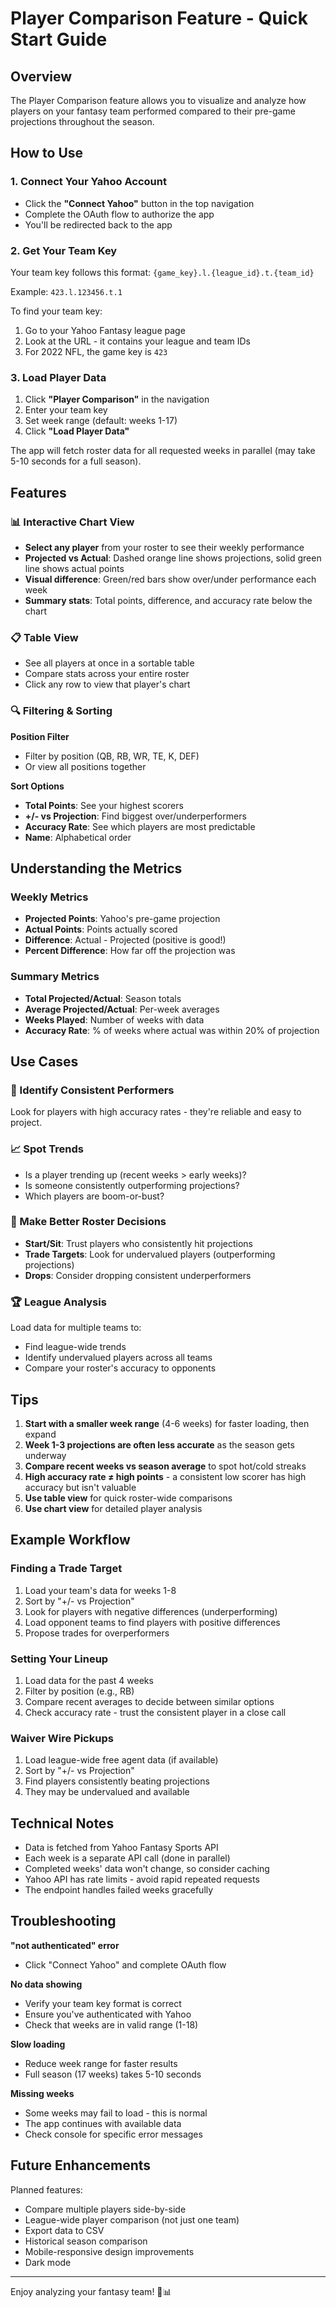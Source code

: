 # Player Comparison Feature - Quick Start Guide

## Overview

The Player Comparison feature allows you to visualize and analyze how players on your fantasy team performed compared to their pre-game projections throughout the season.

## How to Use

### 1. Connect Your Yahoo Account

- Click the **"Connect Yahoo"** button in the top navigation
- Complete the OAuth flow to authorize the app
- You'll be redirected back to the app

### 2. Get Your Team Key

Your team key follows this format: `{game_key}.l.{league_id}.t.{team_id}`

Example: `423.l.123456.t.1`

To find your team key:

1. Go to your Yahoo Fantasy league page
2. Look at the URL - it contains your league and team IDs
3. For 2022 NFL, the game key is `423`

### 3. Load Player Data

1. Click **"Player Comparison"** in the navigation
2. Enter your team key
3. Set week range (default: weeks 1-17)
4. Click **"Load Player Data"**

The app will fetch roster data for all requested weeks in parallel (may take 5-10 seconds for a full season).

## Features

### 📊 Interactive Chart View

- **Select any player** from your roster to see their weekly performance
- **Projected vs Actual**: Dashed orange line shows projections, solid green line shows actual points
- **Visual difference**: Green/red bars show over/under performance each week
- **Summary stats**: Total points, difference, and accuracy rate below the chart

### 📋 Table View

- See all players at once in a sortable table
- Compare stats across your entire roster
- Click any row to view that player's chart

### 🔍 Filtering & Sorting

**Position Filter**

- Filter by position (QB, RB, WR, TE, K, DEF)
- Or view all positions together

**Sort Options**

- **Total Points**: See your highest scorers
- **+/- vs Projection**: Find biggest over/underperformers
- **Accuracy Rate**: See which players are most predictable
- **Name**: Alphabetical order

## Understanding the Metrics

### Weekly Metrics

- **Projected Points**: Yahoo's pre-game projection
- **Actual Points**: Points actually scored
- **Difference**: Actual - Projected (positive is good!)
- **Percent Difference**: How far off the projection was

### Summary Metrics

- **Total Projected/Actual**: Season totals
- **Average Projected/Actual**: Per-week averages
- **Weeks Played**: Number of weeks with data
- **Accuracy Rate**: % of weeks where actual was within 20% of projection

## Use Cases

### 🎯 Identify Consistent Performers

Look for players with high accuracy rates - they're reliable and easy to project.

### 📈 Spot Trends

- Is a player trending up (recent weeks > early weeks)?
- Is someone consistently outperforming projections?
- Which players are boom-or-bust?

### 🔄 Make Better Roster Decisions

- **Start/Sit**: Trust players who consistently hit projections
- **Trade Targets**: Look for undervalued players (outperforming projections)
- **Drops**: Consider dropping consistent underperformers

### 🏆 League Analysis

Load data for multiple teams to:

- Find league-wide trends
- Identify undervalued players across all teams
- Compare your roster's accuracy to opponents

## Tips

1. **Start with a smaller week range** (4-6 weeks) for faster loading, then expand
2. **Week 1-3 projections are often less accurate** as the season gets underway
3. **Compare recent weeks vs season average** to spot hot/cold streaks
4. **High accuracy rate ≠ high points** - a consistent low scorer has high accuracy but isn't valuable
5. **Use table view** for quick roster-wide comparisons
6. **Use chart view** for detailed player analysis

## Example Workflow

### Finding a Trade Target

1. Load your team's data for weeks 1-8
2. Sort by "+/- vs Projection"
3. Look for players with negative differences (underperforming)
4. Load opponent teams to find players with positive differences
5. Propose trades for overperformers

### Setting Your Lineup

1. Load data for the past 4 weeks
2. Filter by position (e.g., RB)
3. Compare recent averages to decide between similar options
4. Check accuracy rate - trust the consistent player in a close call

### Waiver Wire Pickups

1. Load league-wide free agent data (if available)
2. Sort by "+/- vs Projection"
3. Find players consistently beating projections
4. They may be undervalued and available

## Technical Notes

- Data is fetched from Yahoo Fantasy Sports API
- Each week is a separate API call (done in parallel)
- Completed weeks' data won't change, so consider caching
- Yahoo API has rate limits - avoid rapid repeated requests
- The endpoint handles failed weeks gracefully

## Troubleshooting

**"not authenticated" error**

- Click "Connect Yahoo" and complete OAuth flow

**No data showing**

- Verify your team key format is correct
- Ensure you've authenticated with Yahoo
- Check that weeks are in valid range (1-18)

**Slow loading**

- Reduce week range for faster results
- Full season (17 weeks) takes 5-10 seconds

**Missing weeks**

- Some weeks may fail to load - this is normal
- The app continues with available data
- Check console for specific error messages

## Future Enhancements

Planned features:

- Compare multiple players side-by-side
- League-wide player comparison (not just one team)
- Export data to CSV
- Historical season comparison
- Mobile-responsive design improvements
- Dark mode

---

Enjoy analyzing your fantasy team! 🏈📊
